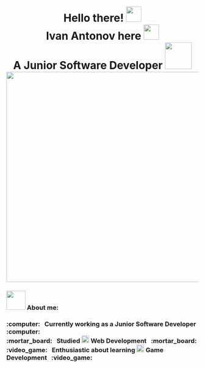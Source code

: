 <h1 align="center">
  Hello there! <img width="40" src="https://raw.githubusercontent.com/iampavangandhi/iampavangandhi/master/gifs/Hi.gif"> <br>
  Ivan Antonov here <img width="40" src="https://c.tenor.com/eT_e-q0D5xoAAAAi/long-livethe-blob-sunglasses.gif"> <br>
  A Junior Software Developer <img width="70" src="https://i.pinimg.com/originals/c5/07/5d/c5075d791fee5d4aba5c561280f0ceaa.gif"> <br>
  <img width="550"
src="https://64.media.tumblr.com/2d0af9c90d1b1107313cc20bda01548a/tumblr_outwxnanpp1u79o2lo1_1280.gifv"> 
</h1>

<h3>
  <img width="50" src="https://emojipedia-us.s3.amazonaws.com/source/skype/289/man-technologist_1f468-200d-1f4bb.png"> About me: <br>
</h3>
<h3>
  :computer: &#160; Currently working as a Junior Software Developer :computer: &#160; <br>
  :mortar_board: &#160; Studied <img width="20" src="https://seeklogo.com/images/C/c-sharp-c-logo-02F17714BA-seeklogo.com.png"> Web Development &#160; :mortar_board: <br>
  :video_game: &#160; Enthusiastic about learning <img width="20" src="https://cdn.icon-icons.com/icons2/2389/PNG/512/unity_logo_icon_144772.png">  Game Development &#160; :video_game:
</h3>
